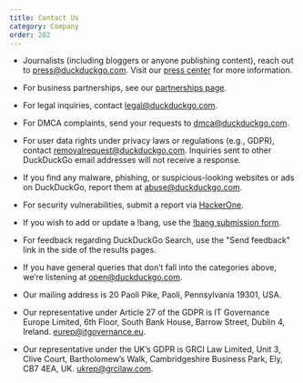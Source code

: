 ```yaml
---
title: Contact Us
category: Company
order: 282
---
```



- Journalists (including bloggers or anyone publishing content), reach out to [press@duckduckgo.com](mailto:press@duckduckgo.com). Visit our [press center](https://duckduckgo.com/press) for more information.
- For business partnerships, see our [partnerships page](/company/partnerships).
- For legal inquiries, contact [legal@duckduckgo.com](mailto:legal@duckduckgo.com).
- For DMCA complaints, send your requests to [dmca@duckduckgo.com](mailto:dmca@duckduckgo.com).
- For user data rights under privacy laws or regulations (e.g., GDPR), contact [removalrequest@duckduckgo.com](mailto:removalrequest@duckduckgo.com). Inquiries sent to other DuckDuckGo email addresses will not receive a response.
- If you find any malware, phishing, or suspicious-looking websites or ads on DuckDuckGo, report them at [abuse@duckduckgo.com](mailto:abuse@duckduckgo.com).
- For security vulnerabilities, submit a report via [HackerOne](https://hackerone.com/duckduckgo).
- If you wish to add or update a !bang, use the [!bang submission form](https://duckduckgo.com/newbang).
- For feedback regarding DuckDuckGo Search, use the "Send feedback" link in the side of the results pages.
- If you have general queries that don’t fall into the categories above, we’re listening at [open@duckduckgo.com](mailto:open@duckduckgo.com).

- Our mailing address is 20 Paoli Pike, Paoli, Pennsylvania 19301, USA.
- Our representative under Article 27 of the GDPR is IT Governance Europe Limited, 6th Floor, South Bank House, Barrow Street, Dublin 4, Ireland. [eurep@itgovernance.eu](mailto:eurep@itgovernance.eu).
- Our representative under the UK’s GDPR is GRCI Law Limited, Unit 3, Clive Court, Bartholomew’s Walk, Cambridgeshire Business Park, Ely, CB7 4EA, UK. [ukrep@grcilaw.com](mailto:ukrep@grcilaw.com).
